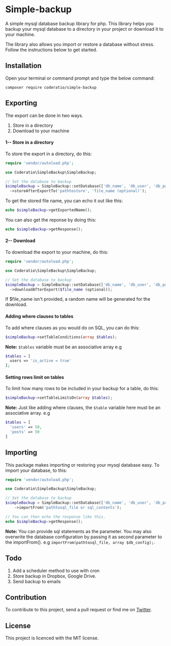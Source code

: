 # Simple-backup
A simple mysql database backup library for php. This library helps you backup your mysql database to a directory in your project or download it to your machine. 

The library also allows you import or restore a database without stress. Follow the instructions below to get started.

## Installation
Open your terminal or command prompt and type the below command:
```vim
composer require coderatio/simple-backup
```

## Exporting
The export can be done in two ways.
1. Store in a directory
2. Download to your machine

#### 1-- Store in a directory
To store the export in a directory, do this:
```php
require 'vendor/autoload.php';

use Coderatio\SimpleBackup\SimpleBackup;

// Set the database to backup
$simpleBackup = SimpleBackup::setDatabase(['db_name', 'db_user', 'db_password', 'db_host'])
  ->storeAfterExportTo('pathtostore', 'file_name (optional)');
```
To get the stored file name, you can echo it out like this:
```php
echo $simpleBackup->getExportedName();
```
You can also get the reponse by doing this:
```php
echo $simpleBackup->getResponse();
```

#### 2-- Download
To download the export to your machine, do this:
```php
require 'vendor/autoload.php';

use Coderatio\SimpleBackup\SimpleBackup;

// Set the database to backup
$simpleBackup = SimpleBackup::setDatabase(['db_name', 'db_user', 'db_password', 'db_host'])
  ->downloadAfterExport($file_name (optional));
```
If $file_name isn't provided, a random name will be generated for the download.

#### Adding where clauses to tables
To add where clauses as you would do on SQL, you can do this:
```php
$simpleBackup->setTableConditions(array $tables);
```
<b>Note:</b> `$tables` variable must be an associative array e.g
```php
$tables = [
  users => 'is_active = true'
];
```
#### Setting rows limit on tables
To limit how many rows to be included in your backup for a table, do this:
```php
$simpleBackup->setTableLimitsOn(array $tables);
```
<b>Note:</b> Just like adding where clauses, the `$table` variable here must be an associative array. e.g
```php
$tables = [
  'users' => 50,
  'posts' => 50
]
```

## Importing
This package makes importing or restoring your mysql database easy. To import your database, to this:
```php
require 'vendor/autoload.php';

use Coderatio\SimpleBackup\SimpleBackup;

// Set the database to backup
$simpleBackup = SimpleBackup::setDatabase(['db_name', 'db_user', 'db_password', 'db_host (optional)']])
    ->importFrom('pathtosql_file or sql_contents');

// You can then echo the response like this.
echo $simpleBackup->getResponse();
```
<b>Note:</b> You can provide sql statements as the parameter. You may also overwrite the database configuration by passing it as second parameter to the importFrom(). e.g `importFrom(pathtosql_file, array $db_config);`.

## Todo
1. Add a scheduler method to use with cron
2. Store backup in Dropbox, Google Drive.
3. Send backup to emails

## Contribution
To contribute to this project, send a pull request or find me on <a href="https://twitter.com/josiahoyahaya" target="_blank">Twitter</a>.

## License
This project is licenced with the MIT license. 

